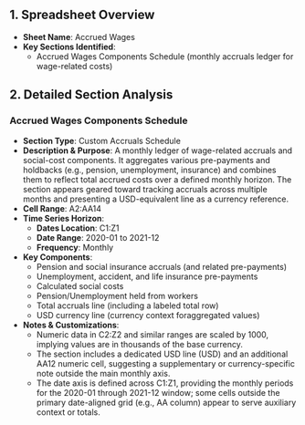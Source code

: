 ## 1. Spreadsheet Overview
- **Sheet Name**: Accrued Wages
- **Key Sections Identified**:
  - Accrued Wages Components Schedule (monthly accruals ledger for wage-related costs)

## 2. Detailed Section Analysis

### Accrued Wages Components Schedule
- **Section Type**: Custom Accruals Schedule
- **Description & Purpose**: A monthly ledger of wage-related accruals and social-cost components. It aggregates various pre-payments and holdbacks (e.g., pension, unemployment, insurance) and combines them to reflect total accrued costs over a defined monthly horizon. The section appears geared toward tracking accruals across multiple months and presenting a USD-equivalent line as a currency reference.
- **Cell Range**: A2:AA14
- **Time Series Horizon**:
  - **Dates Location**: C1:Z1
  - **Date Range**: 2020-01 to 2021-12
  - **Frequency**: Monthly
- **Key Components**:
  - Pension and social insurance accruals (and related pre-payments)
  - Unemployment, accident, and life insurance pre-payments
  - Calculated social costs
  - Pension/Unemployment held from workers
  - Total accruals line (including a labeled total row)
  - USD currency line (currency context foraggregated values)
- **Notes & Customizations**:
  - Numeric data in C2:Z2 and similar ranges are scaled by 1000, implying values are in thousands of the base currency.
  - The section includes a dedicated USD line (USD) and an additional AA12 numeric cell, suggesting a supplementary or currency-specific note outside the main monthly axis.
  - The date axis is defined across C1:Z1, providing the monthly periods for the 2020-01 through 2021-12 window; some cells outside the primary date-aligned grid (e.g., AA column) appear to serve auxiliary context or totals.